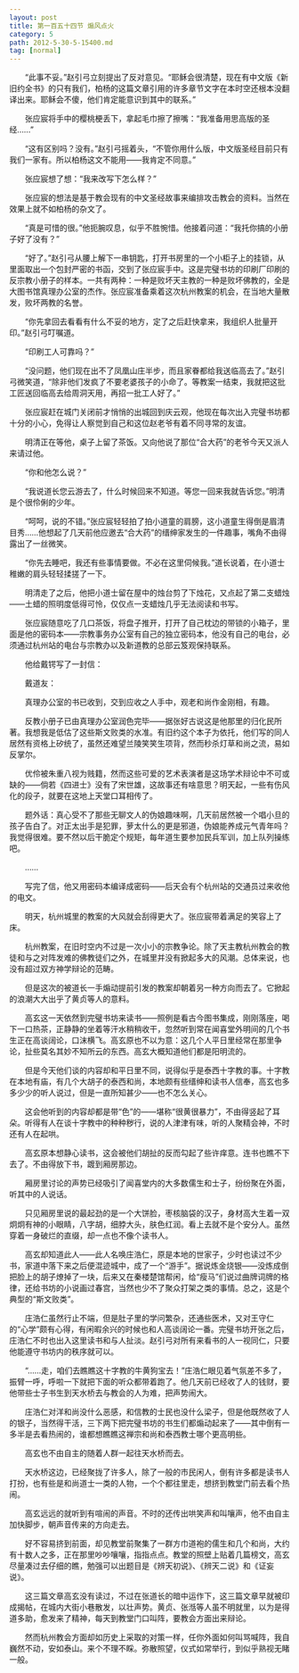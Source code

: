 ```yaml
---
layout: post
title: 第一百五十四节 煽风点火
category: 5
path: 2012-5-30-5-15400.md
tag: [normal]
---
```


　　“此事不妥。”赵引弓立刻提出了反对意见。“耶稣会很清楚，现在有中文版《新旧约全书》的只有我们，柏杨的这篇文章引用的许多章节文字在本时空还根本没翻译出来。耶稣会不傻，他们肯定能意识到其中的联系。”

　　张应宸将手中的樱桃梗丢下，拿起毛巾擦了擦嘴：“我准备用思高版的圣经……”

　　“这有区别吗？没有。”赵引弓摇着头，“不管你用什么版，中文版圣经目前只有我们一家有。所以柏杨这文不能用——我肯定不同意。”

　　张应宸想了想：“我来改写下怎么样？”

　　张应宸的想法是基于教会现有的中文圣经故事来编排攻击教会的资料。当然在效果上就不如柏杨的杂文了。

　　“真是可惜的很。”他扼腕叹息，似乎不胜惋惜。他接着问道：“我托你搞的小册子好了没有？”

　　“好了。”赵引弓从腰上解下一串钥匙，打开书房里的一个小柜子上的挂锁，从里面取出一个包封严密的书函，交到了张应宸手中。这是完璧书坊的印刷厂印刷的反宗教小册子的样本。一共有两种：一种是败坏天主教的一种是败坏佛教的，全是大图书馆真理办公室的杰作。张应宸准备乘着这次杭州教案的机会，在当地大量散发，败坏两教的名誉。

　　“你先拿回去看看有什么不妥的地方，定了之后赶快拿来，我组织人批量开印。”赵引弓叮嘱道。

　　“印刷工人可靠吗？”

　　“没问题，他们现在出不了凤凰山庄半步，而且家眷都给我送临高去了。”赵引弓微笑道，“除非他们发疯了不要老婆孩子的小命了。等教案一结束，我就把这批工匠送回临高去给周洞天用，再招一批工人好了。”

　　张应宸赶在城门关闭前才悄悄的出城回到庆云观，他现在每次出入完璧书坊都十分的小心，免得让人察觉到自己和这位赵老爷有着不同寻常的友谊。

　　明清正在等他，桌子上留了茶饭。又向他说了那位“合大药”的老爷今天又派人来请过他。

　　“你和他怎么说？”

　　“我说道长您云游去了，什么时候回来不知道。等您一回来我就告诉您。”明清是个很伶俐的少年。

　　“呵呵，说的不错。”张应宸轻轻拍了拍小道童的肩膀，这小道童生得倒是眉清目秀……他想起了几天前他应邀去“合大药”的缙绅家发生的一件趣事，嘴角不由得露出了一丝微笑。

　　“你先去睡吧，我还有些事情要做。不必在这里伺候我。”道长说着，在小道士稚嫩的肩头轻轻揉搓了一下。

　　明清走了之后，他把小道士留在屋中的烛台剪了下烛花，又点起了第二支蜡烛——土蜡的照明度低得可怜，仅仅点一支蜡烛几乎无法阅读和书写。

　　张应宸随意吃了几口茶饭，将盘子推开，打开了自己枕边的带锁的小箱子，里面是他的密码本——宗教事务办公室有自己的独立密码本，他没有自己的电台，必须通过杭州站的电台与宗教办以及新道教的总部云笈观保持联系。

　　他给戴锷写了一封信：

　　戴道友：

　　真理办公室的书已收到，交到应收之人手中，观老和尚作金刚相，有趣。

　　反教小册子已由真理办公室润色完毕——据张好古说这是他那里的归化民所著。我想我是低估了这些斯文败类的水准。有旧约这个本子为依托，他们写的同人居然有资格上矽统了，虽然还难望兰陵笑笑生项背，然而秒杀灯草和尚之流，易如反掌尔。

　　优伶被朱重八视为贱籍，然而这些可爱的艺术表演者是这场学术辩论中不可或缺的——倘若《四进士》没有了宋世雄，这故事还有啥意思？明天起，一些有伤风化的段子，就要在这地上天堂口耳相传了。

　　题外话：真心受不了那些无聊文人的伪娘趣味啊，几天前居然被一个唱小旦的孩子告白了。对正太出手是犯罪，萝太什么的更是邪道，伪娘能养成元气青年吗？我觉得很难。要不然以后干脆定个规矩，每年道生要参加民兵军训，加上队列操练吧。

　　……

　　写完了信，他又用密码本编译成密码——后天会有个杭州站的交通员过来收他的电文。

　　明天，杭州城里的教案的大风就会刮得更大了。张应宸带着满足的笑容上了床。

　　杭州教案，在旧时空内不过是一次小小的宗教争论。除了天主教杭州教会的教徒和与之对阵发难的佛教徒们之外，在城里并没有掀起多大的风潮。总体来说，也没有超过双方神学辩论的范畴。

　　但是这次的被道长一手煽动提前引发的教案却朝着另一种方向而去了。它掀起的浪潮大大出乎了黄贞等人的意料。

　　高玄这一天依然到完璧书坊来读书——照例是看古今图书集成，刚刚落座，喝下一口热茶，正静静的坐着等汗水稍稍收干，忽然听到常在闻喜堂外明间的几个书生正在高谈阔论，口沫横飞。高玄原也不以为意：这几个人平日里经常在那里争论，扯些莫名其妙不知所云的东西。高玄大概知道他们都是阳明流的。

　　但是今天他们谈的内容却和平日里不同，说得似乎是泰西十字教的事。十字教在本地有庙，有几个大胡子的泰西和尚，本地颇有些缙绅和读书人信奉，高玄也多多少少的听人说过，但是一直所知甚少——也不怎么关心。

　　这会他听到的内容却都是带“色”的——堪称“很黄很暴力”，不由得竖起了耳朵。听得有人在谈十字教中的种种秽行，说的人津津有味，听的人聚精会神，不时还有人在起哄。

　　高玄原本想静心读书，这会被他们胡扯的反而勾起了些许痒意。连书也瞧不下去了。不由得放下书，踱到厢房那边。

　　厢房里讨论的声势已经吸引了闻喜堂内的大多数儒生和士子，纷纷聚在外面，听其中的人说话。

　　只见厢房里说的最起劲的是一个大饼脸，枣核脑袋的汉子，身材高大生着一双炯炯有神的小眼睛，八字胡，细脖大头，肤色红润。看上去就不是个安分人。虽然穿着一身破烂的直缀，却一点也不像个读书人。

　　高玄却知道此人——此人名唤庄浩仁，原是本地的世家子，少时也读过不少书，家道中落下来之后便混迹城中，成了一个“游手”。据说炼金烧银——没炼成倒把脸上的胡子燎掉了一块，后来又在秦楼楚馆帮闲，给“瘦马”们说过曲牌词牌的格律，还给书坊的小说画过春宫，当然也少不了聚众打架之类的事情。总之，这是个典型的“斯文败类”。

　　庄浩仁虽然行止不端，但是肚子里的学问繁杂，还通些医术，又对王守仁的“心学”颇有心得，有闲暇余兴的时候也和人高谈阔论一番。完璧书坊开张之后，庄浩仁不时也出入这里读书和与人扯淡。赵引弓对所有来看书的人一视同仁，只要他能遵守书坊内的秩序就可以。

　　“……走，咱们去瞧瞧这十字教的牛黄狗宝去！”庄浩仁眼见着气氛差不多了，振臂一呼，呼啦一下就把下面的听众都带着跑了。他几天前已经收了人的钱财，要他带些士子书生到天水桥去与教会的人为难，把声势闹大。

　　庄浩仁对洋和尚没什么恶感，和信教的士民也没什么梁子，但是他既然收了人的银子，当然得干活，三下两下把完璧书坊的书生们都煽动起来了——其中倒有一多半是去看热闹的，谁都想瞧瞧这禅宗和尚和泰西教士哪个更高明些。

　　高玄也不由自主的随着人群一起往天水桥而去。

　　天水桥这边，已经聚拢了许多人，除了一般的市民闲人，倒有许多都是读书人打扮，也有些是和尚道士一类的人物，一个个都往里走，想挤到教堂门前去看个热闹。

　　高玄远远的就听到有喧闹的声音。不时的还传出哄笑声和叫嚷声，他不由自主加快脚步，朝声音传来的方向走去。

　　好不容易挤到前面，却见教堂前聚集了一群方巾道袍的儒生和几个和尚，大约有十数人之多，正在那里吵吵嚷嚷，指指点点。教堂的照壁上贴着几篇榜文，高玄尽量凑过去仔细的瞧，勉强可以出题目是《辨天初说》、《辨天二说》和《证妄说》。

　　这三篇文章高玄没有读过，不过在张道长的暗中运作下，这三篇文章早就被印成揭帖，在城内大街小巷散发，以壮声势。黄贞、张湉等人虽不明就里，以为是得道多助，愈发来了精神，每天到教堂门口叫阵，要教会方面出来辩论。

　　然而杭州教会方面却如历史上采取的对策一样，任你外面如何叫骂喊阵，我自巍然不动，安如泰山。来个不理不睬。弥散照望，仪式如常举行，到似乎熟视无睹一般。
